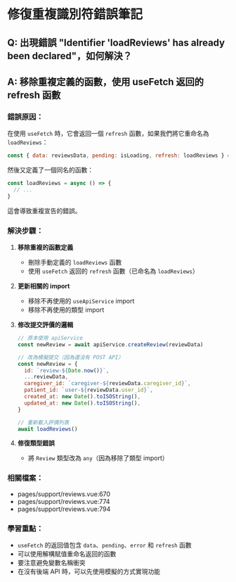 # 修復重複識別符錯誤筆記

## Q: 出現錯誤 "Identifier 'loadReviews' has already been declared"，如何解決？

## A: 移除重複定義的函數，使用 useFetch 返回的 refresh 函數

### 錯誤原因：

在使用 `useFetch` 時，它會返回一個 `refresh` 函數，如果我們將它重命名為 `loadReviews`：

```javascript
const { data: reviewsData, pending: isLoading, refresh: loadReviews } = await useFetch(...)
```

然後又定義了一個同名的函數：

```javascript
const loadReviews = async () => {
  // ...
}
```

這會導致重複宣告的錯誤。

### 解決步驟：

1. **移除重複的函數定義**

   - 刪除手動定義的 `loadReviews` 函數
   - 使用 `useFetch` 返回的 `refresh` 函數（已命名為 `loadReviews`）

2. **更新相關的 import**

   - 移除不再使用的 `useApiService` import
   - 移除不再使用的類型 import

3. **修改提交評價的邏輯**

   ```javascript
   // 原本使用 apiService
   const newReview = await apiService.createReview(reviewData)

   // 改為模擬提交（因為還沒有 POST API）
   const newReview = {
     id: `review-${Date.now()}`,
     ...reviewData,
     caregiver_id: `caregiver-${reviewData.caregiver_id}`,
     patient_id: `user-${reviewData.user_id}`,
     created_at: new Date().toISOString(),
     updated_at: new Date().toISOString(),
   }

   // 重新載入評價列表
   await loadReviews()
   ```

4. **修復類型錯誤**
   - 將 `Review` 類型改為 `any`（因為移除了類型 import）

### 相關檔案：

- pages/support/reviews.vue:670
- pages/support/reviews.vue:774
- pages/support/reviews.vue:794

### 學習重點：

- `useFetch` 的返回值包含 `data`、`pending`、`error` 和 `refresh` 函數
- 可以使用解構賦值重命名返回的函數
- 要注意避免變數名稱衝突
- 在沒有後端 API 時，可以先使用模擬的方式實現功能

